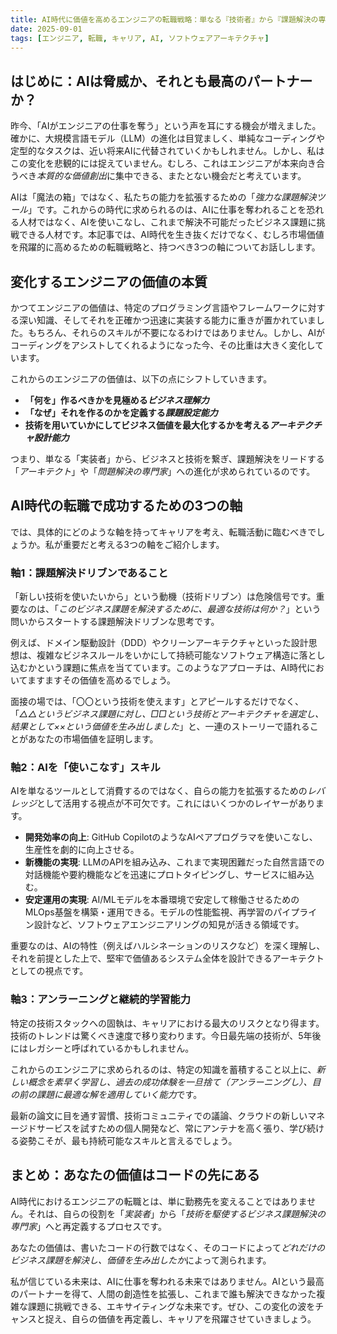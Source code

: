 ```yaml
---
title: AI時代に価値を高めるエンジニアの転職戦略：単なる『技術者』から『課題解決の専門家』へ
date: 2025-09-01
tags: [エンジニア, 転職, キャリア, AI, ソフトウェアアーキテクチャ]
---
```


## はじめに：AIは脅威か、それとも最高のパートナーか？

昨今、「AIがエンジニアの仕事を奪う」という声を耳にする機会が増えました。確かに、大規模言語モデル（LLM）の進化は目覚ましく、単純なコーディングや定型的なタスクは、近い将来AIに代替されていくかもしれません。しかし、私はこの変化を悲観的には捉えていません。むしろ、これはエンジニアが本来向き合うべき*本質的な価値創出*に集中できる、またとない機会だと考えています。

AIは「魔法の箱」ではなく、私たちの能力を拡張するための「*強力な課題解決ツール*」です。これからの時代に求められるのは、AIに仕事を奪われることを恐れる人材ではなく、AIを使いこなし、これまで解決不可能だったビジネス課題に挑戦できる人材です。本記事では、AI時代を生き抜くだけでなく、むしろ市場価値を飛躍的に高めるための転職戦略と、持つべき3つの軸についてお話しします。

## 変化するエンジニアの価値の本質

かつてエンジニアの価値は、特定のプログラミング言語やフレームワークに対する深い知識、そしてそれを正確かつ迅速に実装する能力に重きが置かれていました。もちろん、それらのスキルが不要になるわけではありません。しかし、AIがコーディングをアシストしてくれるようになった今、その比重は大きく変化しています。

これからのエンジニアの価値は、以下の点にシフトしていきます。

- **「何を」作るべきかを見極める*ビジネス理解力***
- **「なぜ」それを作るのかを定義する*課題設定能力***
- **技術を用いていかにしてビジネス価値を最大化するかを考える*アーキテクチャ設計能力***

つまり、単なる「実装者」から、ビジネスと技術を繋ぎ、課題解決をリードする「*アーキテクト*」や「*問題解決の専門家*」への進化が求められているのです。

## AI時代の転職で成功するための3つの軸

では、具体的にどのような軸を持ってキャリアを考え、転職活動に臨むべきでしょうか。私が重要だと考える3つの軸をご紹介します。

### **軸1：課題解決ドリブンであること**

「新しい技術を使いたいから」という動機（技術ドリブン）は危険信号です。重要なのは、「*このビジネス課題を解決するために、最適な技術は何か？*」という問いからスタートする課題解決ドリブンな思考です。

例えば、ドメイン駆動設計（DDD）やクリーンアーキテクチャといった設計思想は、複雑なビジネスルールをいかにして持続可能なソフトウェア構造に落とし込むかという課題に焦点を当てています。このようなアプローチは、AI時代においてますますその価値を高めるでしょう。

面接の場では、「〇〇という技術を使えます」とアピールするだけでなく、「*△△というビジネス課題に対し、□□という技術とアーキテクチャを選定し、結果として××という価値を生み出しました*」と、一連のストーリーで語れることがあなたの市場価値を証明します。

### **軸2：AIを「使いこなす」スキル**

AIを単なるツールとして消費するのではなく、自らの能力を拡張するための*レバレッジ*として活用する視点が不可欠です。これにはいくつかのレイヤーがあります。

- **開発効率の向上**: GitHub CopilotのようなAIペアプログラマを使いこなし、生産性を劇的に向上させる。
- **新機能の実現**: LLMのAPIを組み込み、これまで実現困難だった自然言語での対話機能や要約機能などを迅速にプロトタイピングし、サービスに組み込む。
- **安定運用の実現**: AI/MLモデルを本番環境で安定して稼働させるためのMLOps基盤を構築・運用できる。モデルの性能監視、再学習のパイプライン設計など、ソフトウェアエンジニアリングの知見が活きる領域です。

重要なのは、AIの特性（例えばハルシネーションのリスクなど）を深く理解し、それを前提とした上で、堅牢で価値あるシステム全体を設計できるアーキテクトとしての視点です。

### **軸3：アンラーニングと継続的学習能力**

特定の技術スタックへの固執は、キャリアにおける最大のリスクとなり得ます。技術のトレンドは驚くべき速度で移り変わります。今日最先端の技術が、5年後にはレガシーと呼ばれているかもしれません。

これからのエンジニアに求められるのは、特定の知識を蓄積すること以上に、*新しい概念を素早く学習し、過去の成功体験を一旦捨て（アンラーニングし）、目の前の課題に最適な解を適用していく能力*です。

最新の論文に目を通す習慣、技術コミュニティでの議論、クラウドの新しいマネージドサービスを試すための個人開発など、常にアンテナを高く張り、学び続ける姿勢こそが、最も持続可能なスキルと言えるでしょう。

## まとめ：あなたの価値はコードの先にある

AI時代におけるエンジニアの転職とは、単に勤務先を変えることではありません。それは、自らの役割を「*実装者*」から「*技術を駆使するビジネス課題解決の専門家*」へと再定義するプロセスです。

あなたの価値は、書いたコードの行数ではなく、そのコードによって*どれだけのビジネス課題を解決し、価値を生み出したか*によって測られます。

私が信じている未来は、AIに仕事を奪われる未来ではありません。AIという最高のパートナーを得て、人間の創造性を拡張し、これまで誰も解決できなかった複雑な課題に挑戦できる、エキサイティングな未来です。ぜひ、この変化の波をチャンスと捉え、自らの価値を再定義し、キャリアを飛躍させていきましょう。